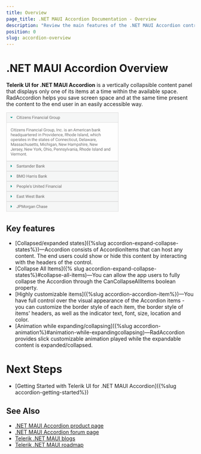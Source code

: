 ```yaml
---
title: Overview
page_title: .NET MAUI Accordion Documentation - Overview
description: "Review the main features of the .NET MAUI Accordion control."
position: 0
slug: accordion-overview
---
```


# .NET MAUI Accordion Overview

**Telerik UI for .NET MAUI Accordion** is a vertically collapsible content panel that displays only one of its items at a time within the available space. RadAccordion helps you save screen space and at the same time present the content to the end user in an easily accessible way.

![.NET MAUI Accordion Overview](images/accordion_overview.png)

## Key features

* [Collapsed/expanded states]({%slug accordion-expand-collapse-states%})&mdash;Accordion consists of AccordionItems that can host any content. The end users could show or hide this content by interacting with the headers of the control.
* [Collapse All Items]({% slug accordion-expand-collapse-states%}#collapse-all-items)&mdash;You can allow the app users to fully collapse the Accordion through the CanCollapseAllItems boolean property.
* [Highly customizable items]({%slug accordion-accordion-item%})&mdash;You have full control over the visual appearance of the Accordion items - you can customize the border style of each item, the border style of items' headers, as well as the indicator text, font, size, location and color.
* [Animation while expanding/collapsing]({%slug accordion-animation%}#animation-while-expandingcollapsing)&mdash;RadAccordion provides slick customizable animation played while the expandable content is expanded/collapsed.

# Next Steps

- [Getting Started with Telerik UI for .NET MAUI Accordion]({%slug accordion-getting-started%})

## See Also

- [.NET MAUI Accordion product page](https://www.telerik.com/maui-ui/accordion)
- [.NET MAUI Accordion forum page](https://www.telerik.com/forums/maui?tagId=1978)
- [Telerik .NET MAUI blogs](https://www.telerik.com/blogs/mobile-net-maui)
- [Telerik .NET MAUI roadmap](https://www.telerik.com/support/whats-new/maui-ui/roadmap)
